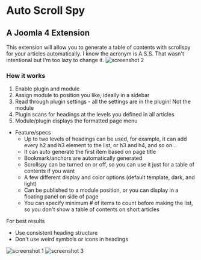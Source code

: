# Auto Scroll Spy
## A Joomla 4 Extension

This extension will allow you to generate a table of contents with scrollspy for your articles automatically.
I know the acronym is A.S.S. That wasn't intentional but I'm too lazy to change it.
![screenshot 2](https://raw.githubusercontent.com/kevinsguides/auto-scrollspy/main/scrollspy-docs/scrollspy2.png)
### How it works
1. Enable plugin and module
2. Assign module to position you like, ideally in a sidebar
3. Read through plugin settings - all the settings are in the plugin! Not the module
4. Plugin scans for headings at the levels you defined in all articles
5. Module/plugin displays the formatted page menu

* Feature/specs
  * Up to two levels of headings can be  used, for example, it can add every h2 and h3 element to the list, or h3 and h4, and so on...
  * It can auto generate the first item based on page title
  * Bookmark/anchors are automatically generated
  * Scrollspy can be turned on or off, so you can use it just for a table of contents if you want
  * A few different display and color options (default template, dark, and light)
  * Can be published to a module position, or you can display in a floating panel on side of page
  * You can specify minimum # of items to count before making the list, so you don't show a table of contents on short articles

For best results
  * Use consistent heading structure
  * Don't use weird symbols or icons in headings

![screenshot 1](https://raw.githubusercontent.com/kevinsguides/auto-scrollspy/main/scrollspy-docs/scrollspy1.png)
![screenshot 3](https://raw.githubusercontent.com/kevinsguides/auto-scrollspy/main/scrollspy-docs/scrollspy3.png)
